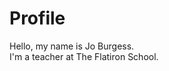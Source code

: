 <html>
  <head>
  </head>
  <body>
    <h1> Profile</h1>
  <p id= "first">
  Hello, my name is Jo Burgess.
  <br>
    I'm a teacher at The Flatiron School.
